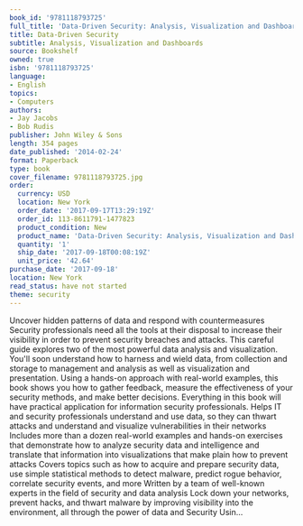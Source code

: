 ```yaml
---
book_id: '9781118793725'
full_title: 'Data-Driven Security: Analysis, Visualization and Dashboards'
title: Data-Driven Security
subtitle: Analysis, Visualization and Dashboards
source: Bookshelf
owned: true
isbn: '9781118793725'
language:
- English
topics:
- Computers
authors:
- Jay Jacobs
- Bob Rudis
publisher: John Wiley & Sons
length: 354 pages
date_published: '2014-02-24'
format: Paperback
type: book
cover_filename: 9781118793725.jpg
order:
  currency: USD
  location: New York
  order_date: '2017-09-17T13:29:19Z'
  order_id: 113-8611791-1477823
  product_condition: New
  product_name: 'Data-Driven Security: Analysis, Visualization and Dashboards'
  quantity: '1'
  ship_date: '2017-09-18T00:08:19Z'
  unit_price: '42.64'
purchase_date: '2017-09-18'
location: New York
read_status: have not started
theme: security
---
```

Uncover hidden patterns of data and respond with countermeasures Security professionals need all the tools at their disposal to increase their visibility in order to prevent security breaches and attacks. This careful guide explores two of the most powerful data analysis and visualization. You'll soon understand how to harness and wield data, from collection and storage to management and analysis as well as visualization and presentation. Using a hands-on approach with real-world examples, this book shows you how to gather feedback, measure the effectiveness of your security methods, and make better decisions. Everything in this book will have practical application for information security professionals. Helps IT and security professionals understand and use data, so they can thwart attacks and understand and visualize vulnerabilities in their networks Includes more than a dozen real-world examples and hands-on exercises that demonstrate how to analyze security data and intelligence and translate that information into visualizations that make plain how to prevent attacks Covers topics such as how to acquire and prepare security data, use simple statistical methods to detect malware, predict rogue behavior, correlate security events, and more Written by a team of well-known experts in the field of security and data analysis Lock down your networks, prevent hacks, and thwart malware by improving visibility into the environment, all through the power of data and Security Usin...
